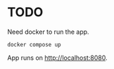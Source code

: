 # TODO

Need docker to run the app.

```docker compose up```

App runs on [http://localhost:8080](http://localhost:8080).
